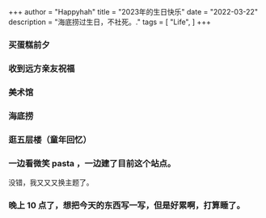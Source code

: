 +++
author = "Happyhah"
title = "2023年的生日快乐"
date = "2022-03-22"
description = "海底捞过生日，不社死。."
tags = [
    "Life",
]
+++

<!--more-->

### 买蛋糕前夕

### 收到远方亲友祝福

### 美术馆

### 海底捞

### 逛五层楼（童年回忆）

### 一边看微笑 pasta ，一边建了目前这个站点。

没错，我又又又换主题了。

### 晚上 10 点了，想把今天的东西写一写，但是好累啊，打算睡了。
